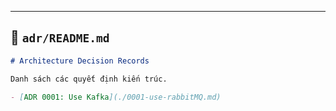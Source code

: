 
---

## 📖 `adr/README.md`
```markdown
# Architecture Decision Records

Danh sách các quyết định kiến trúc.

- [ADR 0001: Use Kafka](./0001-use-rabbitMQ.md)
